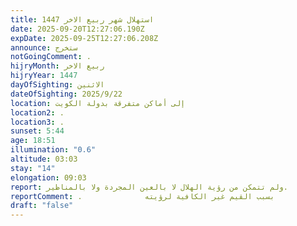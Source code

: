 ```yaml
---
title: استهلال شهر ربيع الاخر 1447
date: 2025-09-20T12:27:06.190Z
expDate: 2025-09-25T12:27:06.208Z
announce: ستخرج
notGoingComment: .
hijryMonth: ربيع الاخر
hijryYear: 1447
dayOfSighting: الاثنين
dateOfSighting: 2025/9/22
location: إلى أماكن متفرقة بدولة الكويت
location2: .
location3: .
sunset: 5:44
age: 18:51
illumination: "0.6"
altitude: 03:03
stay: "14"
elongation: 09:03
report: ولم تتمكن من رؤية الهلال لا بالعين المجردة ولا بالمناظير.
reportComment: .              بسبب القيم غير الكافية لرؤيته
draft: "false"
---
```

